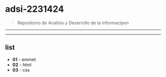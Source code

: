 # adsi-2231424
>Repositorio de Analisis y Desarrollo de la informacipon
---
---
## list

- **01** - emmet 
- **02** - html
- **03** - css